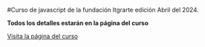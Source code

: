 #Curso de javascript de la fundación Itgrarte edición Abril del 2024.

**Todos los detalles estarán en la página del curso**

[Visita la página del curso](https://ronnyg2121.github.io/js-itgrarte-abr-2024/)
